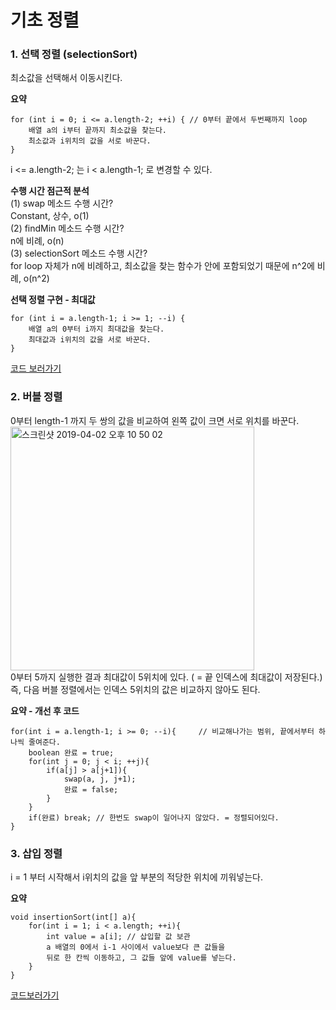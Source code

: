 # 기초 정렬   
### 1. 선택 정렬 (selectionSort)   
최소값을 선택해서 이동시킨다.   

**요약**   
```  
for (int i = 0; i <= a.length-2; ++i) { // 0부터 끝에서 두번째까지 loop
    배열 a의 i부터 끝까지 최소값을 찾는다.
    최소값과 i위치의 값을 서로 바꾼다.
}
```  
i <= a.length-2; 는 i < a.length-1; 로 변경할 수 있다.  

**수행 시간 점근적 분석**   
(1) swap 메소드 수행 시간?  
Constant, 상수, o(1)  
(2) findMin 메소드 수행 시간?  
n에 비례, o(n)  
(3) selectionSort 메소드 수행 시간?  
for loop 자체가 n에 비례하고, 최소값을 찾는 함수가 안에 포함되었기 때문에 n^2에 비례, o(n^2)  

**선택 정렬 구현 - 최대값**  
```  
for (int i = a.length-1; i >= 1; --i) {
    배열 a의 0부터 i까지 최대값을 찾는다.
    최대값과 i위치의 값을 서로 바꾼다.
}
```  
[코드 보러가기](https://github.com/hyerin6/algorithm/blob/master/algorithm1/src/sort/selection/Example6.java)  

### 2. 버블 정렬   
0부터 length-1 까지 두 쌍의 값을 비교하여 왼쪽 값이 크면 서로 위치를 바꾼다.   
<img width="390" alt="스크린샷 2019-04-02 오후 10 50 02" src="https://user-images.githubusercontent.com/33855307/55407829-b7971580-5599-11e9-9495-dee1561bb32a.png">  
0부터 5까지 실행한 결과 최대값이 5위치에 있다. ( = 끝 인덱스에 최대값이 저장된다.)  
즉, 다음 버블 정렬에서는 인덱스 5위치의 값은 비교하지 않아도 된다.  

**요약 - 개선 후 코드**  
``` 
for(int i = a.length-1; i >= 0; --i){     // 비교해나가는 범위, 끝에서부터 하나씩 줄여준다.
    boolean 완료 = true;
    for(int j = 0; j < i; ++j){
        if(a[j] > a[j+1]){
            swap(a, j, j+1);
            완료 = false;
        }
    }
    if(완료) break; // 한번도 swap이 일어나지 않았다. = 정렬되어있다.
}
``` 

### 3. 삽입 정렬    
i = 1 부터 시작해서 i위치의 값을 앞 부분의 적당한 위치에 끼워넣는다.   

**요약**  
``` 
void insertionSort(int[] a){
    for(int i = 1; i < a.length; ++i){
        int value = a[i]; // 삽입할 값 보관
        a 배열의 0에서 i-1 사이에서 value보다 큰 값들을 
        뒤로 한 칸씩 이동하고, 그 값들 앞에 value를 넣는다.
    }
}
```   

[코드보러가기](https://github.com/hyerin6/algorithm/blob/master/algorithm1/src/sort/insertion/Example1.java)  

